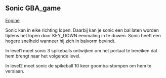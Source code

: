 
## Sonic GBA_game

[Engine](https://github.com/wgroeneveld/gba-sprite-engine)

Sonic kan in elke richting lopen. Daarbij kan je sonic een bal laten worden tijdens het lopen door KEY_DOWN eenmaling in te duwen.
Sonic heeft een hogere snelheid wanneer hij zich in balvorm bevindt.

In level1 moet sonic 3 spikeballs ontwijken om het portaal te bereiken dat hem brengt naar het volgende level.

In level2 moet sonic de spikeball 10 keer goomba-stompen om hem te verslaan.


